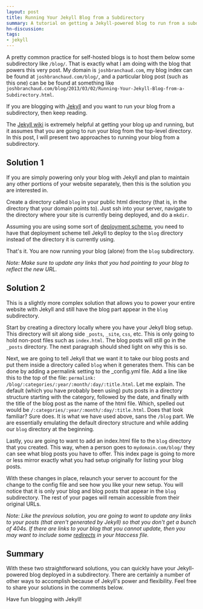 ```yaml
---
layout: post
title: Running Your Jekyll Blog from a Subdirectory
summary: A tutorial on getting a Jekyll-powered blog to run from a subdirectory such as '/blog/'
hn-discussion:
tags:
- jekyll
---
```


A pretty common practice for self-hosted blogs is to host them below
some subdirectory like `/blog/`. That is exactly what I am doing with
the blog that powers this very post. My domain is `joshbranchaud.com`,
my blog index can be found at `joshbranchaud.com/blog/`, and a particular
blog post (such as this one) can be be found at something like
`joshbranchaud.com/blog/2013/03/02/Running-Your-Jekyll-Blog-from-a-Subdirectory.html`.

If you are blogging with
[Jekyll](https://github.com/mojombo/jekyll)
and you want to run your blog from a subdirectory, then keep reading.

The [Jekyll wiki](https://github.com/mojombo/jekyll/wiki/Usage) is extremely
helpful at getting your blog up and running,
but it assumes that you are going to run your blog from the
top-level directory. In this post, I will present two approaches to
running your blog from a subdirectory.

## Solution 1

If you are simply powering only your blog with Jekyll and plan to
maintain any other portions of your website separately, then this
is the solution you are interested in.

Create a directory called `blog` in your public html directory
(that is, in the directory that your domain points to). Just
ssh into your server, navigate to the directory where your site
is currently being deployed, and do a `mkdir`.

Assuming you are using some sort of
[deployment scheme](https://github.com/mojombo/jekyll/wiki/Deployment),
you need to have that deployment scheme tell Jekyll to deploy to the
`blog` directory instead of the directory it is currently using.

That's it. You are now running your blog (alone) from the `blog`
subdirectory.

*Note: Make sure to update any links that you had pointing to your
blog to reflect the new URL.*

## Solution 2

This is a slightly more complex solution that allows you to power
your entire website with Jekyll and still have the blog part appear
in the `blog` subdirectory.

Start by creating a directory locally where you have your Jekyll
blog setup. This directory will sit along side `_posts`, `_site`,
`css`, etc. This is only going to hold non-post files such as
`index.html`. The blog posts will still go in the `_posts` directory.
The next paragraph should shed light on why this is so.

Next, we are going to tell Jekyll that we want it to take our blog posts
and put them inside a directory called `blog` when it generates them.
This can be done by adding a permalink setting to the \_config.yml file.
Add a line like this to the top of the file:
`permalink: /blog/:categories/:year/:month/:day/:title.html`. Let me
explain. The default (which you have probably been using) puts posts
in a directory structure starting with the category, followed by
the date, and finally with the title of the blog post as the name of
the html file. Which, spelled out would be
`/:categories/:year/:month/:day/:title.html`. Does that look familiar?
Sure does. It is what we have used above, sans the `/blog` part. We
are essentially emulating the default directory structure and while
adding our `blog` directory at the beginning.

Lastly, you are going to want to add an index.html file to the `blog`
directory that you created. This way, when a person goes to
`mydomain.com/blog/` they can see what blog posts you have to offer.
This index page is going to more or less mirror exactly what you had
setup originally for listing your blog posts.

With these changes in place, relaunch your server to account for the
change to the config file and see how you like your new setup. You will
notice that it is only your blog and blog posts that appear in the
`blog` subdirectory. The rest of your pages will remain accessible
from their original URLs.

*Note: Like the previous solution, you are going to want to update any
links to your posts (that aren't generated by Jekyll) so that you don't
get a bunch of 404s. If there are links to your blog that you cannot
update, then you may want to include some
[redirects](http://www.javascriptkit.com/howto/htaccess7.shtml)
in your htaccess file.*

## Summary

With these two straightforward solutions, you can quickly have your
Jekyll-powered blog deployed in a subdirectory. There are certainly
a number of other ways to accomplish because of Jekyll's power and
flexibility. Feel free to share your solutions in the comments below.

Have fun blogging with Jekyll!

